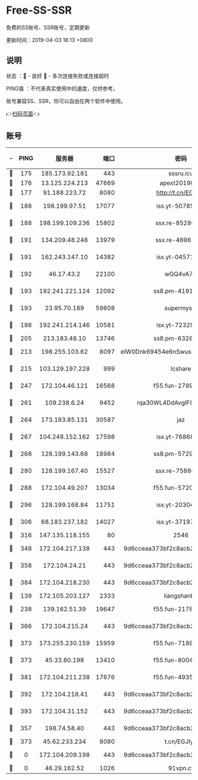 # Free-SS-SSR

免费的SS账号、SSR账号，定期更新

更新时间：2019-04-03 18:13 +0800

## 说明

状态     ：🙂 - 良好 🙁 - 多次连接失败或连接超时

PING值   ：不代表真实使用中的速度，仅供参考。

账号兼容SS、SSR，你可以自由在两个软件中使用。

👉[扫码页面](https://liesauer.github.io/Free-SS-SSR/)👈

## 账号

|-|PING|服务器|端口|密码|加密方式|区域|
|:----:|:----:|:-----:|-----:|:----:|:----:|:----:|
|🙂|175|185.173.92.181|443|sssru.icu|rc4-md5|RU|
|🙂|176|13.125.224.213|47669|apext2019001|chacha20|KR|
|🙂|177|91.188.223.72|8080|http://t.cn/EGJIyrl|rc4-md5|RU|
|🙂|188|198.199.97.51|17077|isx.yt-50785240|aes-256-cfb|US|
|🙂|188|198.199.109.236|15802|ssx.re-85280053|aes-256-cfb|US|
|🙂|191|134.209.48.248|13979|ssx.re-46961162|aes-256-cfb|US|
|🙂|191|162.243.147.10|14382|isx.yt-04571703|aes-256-cfb|US|
|🙂|192|46.17.43.2|22100|wGQ4vA7D|aes-256-gcm|RU|
|🙂|193|192.241.221.124|12092|ss8.pm-41911201|aes-256-cfb|US|
|🙂|193|23.95.70.189|59608|supermyssr|chacha20-ietf|US|
|🙂|198|192.241.214.146|10581|isx.yt-72329073|aes-256-cfb|US|
|🙂|205|213.183.48.10|13746|ss8.pm-63283999|rc4-md5|RU|
|🙂|213|198.255.103.62|8097|eIW0Dnk69454e6nSwuspv9DmS201tQ0D|aes-256-cfb|US|
|🙂|215|103.129.197.228|999|lcshare|aes-256-cfb|US|
|🙂|247|172.104.46.121|16568|f55.fun-27893685|aes-256-cfb|SG|
|🙂|261|109.238.6.24|9452|rqa30WL4DdAvgIFG6Fs3znzTa|aes-256-cfb|FR|
|🙂|264|173.193.85.131|30587|jaz|aes-256-cfb|US|
|🙂|267|104.248.152.162|17598|isx.yt-76868114|aes-256-cfb|SG|
|🙂|268|128.199.143.68|18984|ss8.pm-57296446|aes-256-cfb|SG|
|🙂|280|128.199.167.40|15527|ssx.re-75886099|aes-256-cfb|SG|
|🙂|288|172.104.49.207|13034|f55.fun-57205001|aes-256-cfb|SG|
|🙂|296|128.199.168.84|11751|isx.yt-20304770|aes-256-cfb|SG|
|🙂|306|68.183.237.182|14027|isx.yt-37197228|aes-256-cfb|SG|
|🙂|316|147.135.118.155|80|2546|chacha20|US|
|🙂|348|172.104.217.138|443|9d6cceaa373bf2c8acb22e60b6a58be6|aes-256-cfb|US|
|🙂|358|172.104.24.21|443|9d6cceaa373bf2c8acb22e60b6a58be6|aes-256-cfb|US|
|🙂|384|172.104.218.230|443|9d6cceaa373bf2c8acb22e60b6a58be6|aes-256-cfb|US|
|🙂|139|172.105.203.127|2333|liangshanbo|chacha20|JP|
|🙂|238|139.162.51.39|19647|f55.fun-21784781|aes-256-cfb|SG|
|🙂|366|172.104.215.24|443|9d6cceaa373bf2c8acb22e60b6a58be6|aes-256-cfb|US|
|🙂|373|173.255.230.159|15959|f55.fun-71881782|aes-256-cfb|US|
|🙂|373|45.33.80.198|13410|f55.fun-80042240|aes-256-cfb|US|
|🙂|381|172.104.211.238|17676|f55.fun-49358737|aes-256-cfb|US|
|🙂|392|172.104.218.41|443|9d6cceaa373bf2c8acb22e60b6a58be6|aes-256-cfb|US|
|🙂|393|172.104.31.152|443|9d6cceaa373bf2c8acb22e60b6a58be6|aes-256-cfb|US|
|🙁|357|198.74.58.40|443|9d6cceaa373bf2c8acb22e60b6a58be6|aes-256-cfb|US|
|🙁|373|45.62.233.234|8080|t.cn/EGJIyrl|rc4-md5|CA|
|🙁|0|172.104.209.198|443|9d6cceaa373bf2c8acb22e60b6a58be6|aes-256-cfb|US|
|🙁|0|46.29.162.52|1026|91vpn.cf|rc4-md5|RU|
